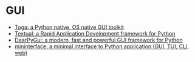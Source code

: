 # GUI

- [Toga: a Python native, OS native GUI toolkit](https://github.com/beeware/toga)
- [Textual: a Rapid Application Development framework for Python](https://github.com/textualize/textual/)
- [DearPyGui: a modern, fast and powerful GUI framework for Python](https://github.com/hoffstadt/DearPyGui/)
- [mininterface: a minimal interface to Python application (GUI, TUI, CLI, web)](https://github.com/CZ-NIC/mininterface)
